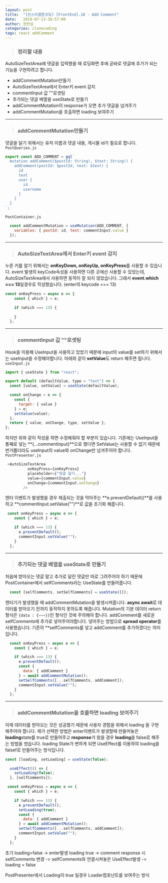 ```yaml
---
layout: post
title:  "[인스타클론코딩] [FrontEnd].10 - Add Comment"
date:   2019-07-13-16:57:00
author: 한만섭
categories: clonecoding
tags: react addComment
---
```


> ### 정리할 내용 

AutoSizeTextArea에 댓글을 입력했을 때 로딩화면 후에 곧바로 댓글에 추가가 되는 기능을 구현하려고 합니다.  
* addCommentMutation만들기  
* AutoSizeTextArea에서 Enter키 event 감지  
* commentInput 값 ""로셋팅  
* 추가되는 댓글 배열을 useState로 만들기   
* addCommentMutation이 response가 오면 추가 댓글을 넘겨주기  
* addCommentMutation을 호출하면 loading 보여주기  

***
> ### addCommentMutation만들기  

댓글을 달기 위해서는 유저 이름과 댓글 내용, 게시물 id가 필요로 합니다.  
`PostQueries.js`  
```javascript
export const ADD_COMMENT = gql`
  mutation addComment($postId: String!, $text: String!) {
    addComment(postId: $postId, text: $text) {
      id
      text
      user {
        id
        username
      }
    }
  }
`;
```

`PostContainer.js`  
```javascript
  const addCommentMutation = useMutation(ADD_COMMENT, {
    variables: { postId: id, text: commentInput.value }
  });
```

*** 

> ### AutoSizeTextArea에서 Enter키 event 감지 

누른 키를 알기 위해서는 **onKeyDown, onKeyUp, onKeyPress**를 사용할 수 있습니다. event 발생의 keyCode속성을 사용하면 다른 곳에선 사용할 수 있었는데, 
AutoSizeTextArea에서 사용하면 동작이 잘 되지 않았습니다. 그래서 **event.which === 13**일경우로 작성했습니다. (enter의 keycode === 13)   
```javascript
const onKeyPress = async e => {
    const { which } = e;

    if (which === 13) {
      
    }
  };
```

***  

> ### commentInput 값 ""로셋팅 

Hook을 이용해 UseInput을 사용하고 있었기 때문에 input의 value를 set하기 위해서는 useInput을 수정해야합니다. 아래와 같이 **setValue**도 return 해주면 됩니다.  
`useInput.js`  
```javascript
import { useState } from "react";

export default (defaultValue, type = "text") => {
  const [value, setValue] = useState(defaultValue);

  const onChange = e => {
    const {
      target: { value }
    } = e;
    setValue(value);
  };
  return { value, onChange, type, setValue };
};
```

하지만 위와 같이 작성을 하면 수정해줘야 할 부분이 있습니다. 기존에는 UseInput을 통째로 넣는 **{...commentInput}**으로 했다면 SetValue는 사용할 수 없기 때문에 
번거롭더라도 useInput의 value와 onChange만 넘겨주어야 합니다.  
`PostPresenter.js`  
```javascript
 <AutoSizeTextArea
          onKeyPress={onKeyPress}
          placeholder={"댓글 달기..."}
          value={commentInput.value}
          onChange={commentInput.onChange}
        />
```

엔터 이벤트가 발생했을 경우 제출되는 것을 막아주는 **e.preventDefault()**를 사용하고 **commentInput.setValue("")**로 값을 초기화 해줍니다.  
```javascript
 const onKeyPress = async e => {
    const { which } = e;

    if (which === 13) {
      e.preventDefault();
      commentInput.setValue("");
    }
  };
```


***

> ### 추가되는 댓글 배열을 useState로 만들기  

처음에 받아오는 댓글 말고 추가로 달린 댓글만 따로 그려주어야 하기 때문에 PostContainer에서 selfComments라는 UseState를 만들어줍니다.  

```javascript
  const [selfComments, setSelfComments] = useState([]);
```

엔터기가 발생했을 때 addCommentMutation을 발생시켜줍니다.  **async await**로 데이터를 받아오기 전까지 동작하지 못하도록 해줍니다. Mutation의 
기본 데이터 return 형식은 `{data : {~~~}}`인 형식인 것에 주의해야 합니다. addComment를 새로운 selfComments에 추가로 넣어주어야합니다. 
넣어주는 방법으로 **spread operator**를 사용했습니다. 기존의 **selfComments를 넣고 addComment를 추가하겠다는 의미입니다.  

```javascript
  const onKeyPress = async e => {
    const { which } = e;

    if (which === 13) {
      e.preventDefault();
      const {
        data: { addComment }
      } = await addCommentMutation();
      setSelfComments([...selfComments, addComment]);
      commentInput.setValue("");
    }
  };

```

***

> ### addCommentMutation을 호출하면 loading 보여주기  

이제 데이터를 받아오는 것은 성공했기 때문에 사용자 경험을 위해서 loading 을 구현해주어야 합니다. 제가 선택한 방법은 enter이벤트가 발생할때 만들어놓은
**loading**state를 true로 만들어주고 **response**가 왔을 경우 **loading**을 false로 해주는 방법을 썼습니다. loading State가 변하게 되면 UseEffect를
이용하여 loading을 falsef로 만들어주는 방식입니다.  

```javascript
const [loading, setLoading] = useState(false);

  useEffect(() => {
    setLoading(false);
  }, [selfComments]);

 const onKeyPress = async e => {
    const { which } = e;

    if (which === 13) {
      e.preventDefault();
      setLoading(true);
      const {
        data: { addComment }
      } = await addCommentMutation();
      setSelfComments([...selfComments, addComment]);
      commentInput.setValue("");
    }
  };
```

초기 loading=false -> enter발생 loading true -> comment response 시 selfComments 변경 -> selfComments와 연결시켜놓은 UseEffect발생 -> loading = false  

PostPresenter에서 Loading이 true 일경우 Loader컴포넌트를 보여주는 방식  


